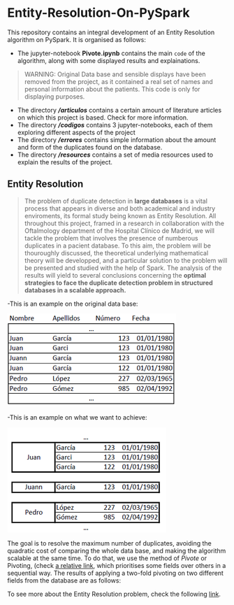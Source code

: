 # Entity-Resolution-On-PySpark

This repository contains an integral development of an Entity Resolution algorithm on PySpark. It is organised as follows:

- The jupyter-notebook **Pivote.ipynb** contains the main `code` of the algorithm, along with some displayed results and explainations.
> WARNING: Original Data base and sensible displays have been removed from the project, as it contained a real set of names and personal information about the patients. This code is only for displaying purposes.
- The directory ***/articulos*** contains a certain amount of literature articles on which this project is based. Check for more information.
- The directory ***/codigos*** contains 3 jupyter-notebooks, each of them exploring different aspects of the project
- The directory ***/errores*** contains simple information about the amount and form of the duplicates found on the database.
- The directory ***/resources*** contains a set of media resources used to explain the results of the project.

## Entity Resolution 
>The problem of duplicate detection in **large databases** is a vital process that appears in diverse and both academical and industry enviroments, its formal study being known as Entity Resolution. All throughout this project, framed in a research in collaboration with the Oftalmology department of the Hospital Clínico de Madrid, we will tackle the problem that involves the presence of numberous duplicates in a pacient database. To this aim, the problem will be thouroughly discussed, the theoretical underlying mathematical theory will be developped, and a particular solution to the problem will be presented and studied with the help of Spark. The analysis of the results will yield to several conclusions concerning the **optimal strategies to face the duplicate detection problem in structured databases in a scalable approach.**

-This is an example on the original data base:

![plot](/resources/pivote1_listainicial.png)

-This is an example on what we want to achieve:

![plot](/resources/pivote2_bloques.png)

The goal is to resolve the maximum number of duplicates, avoiding the quadratic cost of comparing the whole data base, and making the algorithm scalable at the same time. To do that, we use the method of *Pivote* or Pivoting, (check [a relative link](./Pivote.ipynb), which prioritises some fields over others in a sequential way. The results of applying a two-fold pivoting on two different fields from the database are as follows:


To see more about the Entity Resolution problem, check the following [link](https://www.sciencedirect.com/topics/computer-science/entity-resolution "link").

